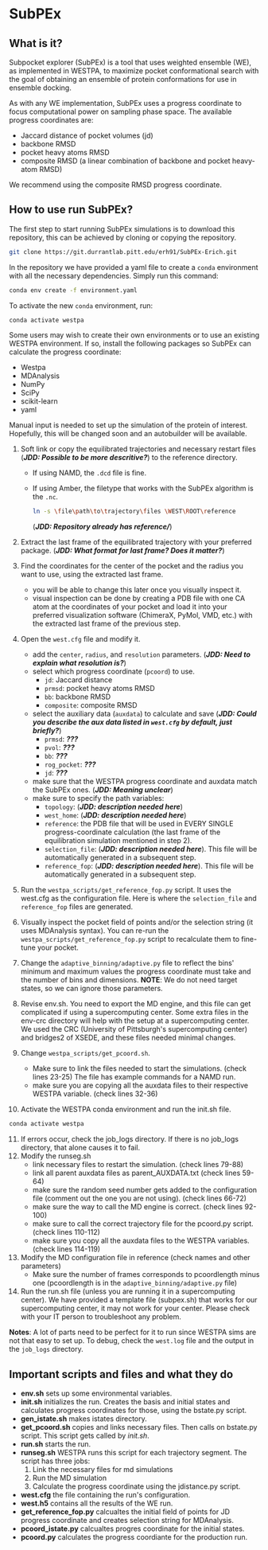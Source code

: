 # SubPEx 

## What is it?

Subpocket explorer (SubPEx) is a tool that uses weighted ensemble (WE), as
implemented in WESTPA, to maximize pocket conformational search with the goal of
obtaining an ensemble of protein conformations for use in ensemble docking.

As with any WE implementation, SubPEx uses a progress coordinate to focus
computational power on sampling phase space. The available progress coordinates
are:

- Jaccard distance of pocket volumes (jd)
- backbone RMSD
- pocket heavy atoms RMSD
- composite RMSD (a linear combination of backbone and pocket heavy-atom RMSD)

We recommend using the composite RMSD progress coordinate.

## How to use run SubPEx?

The first step to start running SubPEx simulations is to download this repository, this can be achieved by cloning or copying the repository. 

```bash
git clone https://git.durrantlab.pitt.edu/erh91/SubPEx-Erich.git
```

In the repository we have provided a yaml file to create a `conda` environment
with all the necessary dependencies. Simply run this command:

```bash
conda env create -f environment.yaml
```

To activate the new `conda` environment, run:

```bash
conda activate westpa
```

Some users may wish to create their own environments or to use an existing
WESTPA environment. If so, install the following packages so SubPEx can
calculate the progress coordinate: 

- Westpa
- MDAnalysis 
- NumPy
- SciPy
- scikit-learn
- yaml

Manual input is needed to set up the simulation of the protein of interest.
Hopefully, this will be changed soon and an autobuilder will be available.

1. Soft link or copy the equilibrated trajectories and necessary restart files
   (***JDD: Possible to be more descritive?***) to the reference directory.
    - If using NAMD, the `.dcd` file is fine.
    - If using Amber, the filetype that works with the SubPEx algorithm is the
      `.nc`.

      ```bash
      ln -s \file\path\to\trajectory\files \WEST\ROOT\reference
      ```

      (***JDD: Repository already has reference/***)

2. Extract the last frame of the equilibrated trajectory with your preferred
   package. (***JDD: What format for last frame? Does it matter?***)
3. Find the coordinates for the center of the pocket and the radius you want to
   use, using the extracted last frame.
    - you will be able to change this later once you visually inspect it.
    - visual inspection can be done by creating a PDB file with one CA atom at
      the coordinates of your pocket and load it into your preferred
      visualization software (ChimeraX, PyMol, VMD, etc.) with the extracted
      last frame of the previous step.
4. Open the `west.cfg` file and modify it. 
    - add the `center`, `radius`, and `resolution` parameters. (***JDD: Need to
      explain what resolution is?***)
    - select which progress coordinate (`pcoord`) to use.
       - `jd`: Jaccard distance
       - `prmsd`: pocket heavy atoms RMSD
       - `bb`: backbone RMSD
       - `composite`: composite RMSD
    - select the auxiliary data (`auxdata`) to calculate and save (***JDD: Could you describe the aux data listed in `west.cfg` by default, just briefly?***)
       - `prmsd`: ***???***
       - `pvol`: ***???***
       - `bb`: ***???***
       - `rog_pocket`: ***???***
       - `jd`: ***???***
    - make sure that the WESTPA progress coordinate and auxdata match the SubPEx
      ones. (***JDD: Meaning unclear***)
    - make sure to specify the path variables: 
        - `topology`: (***JDD: description needed here***)
        - `west_home`: (***JDD: description needed here***)
        - `reference`: the PDB file that will be used in EVERY SINGLE
          progress-coordinate calculation (the last frame of the equilibration
          simulation mentioned in step 2).
        - `selection_file`: (***JDD: description needed here***). This file will
          be automatically generated in a subsequent step.
        - `reference_fop`: (***JDD: description needed here***). This file will
          be automatically generated in a subsequent step.
5. Run the `westpa_scripts/get_reference_fop.py` script. It uses the west.cfg as
   the configuration file. Here is where the `selection_file` and
   `reference_fop` files are generated. 
6. Visually inspect the pocket field of points and/or the selection string (it uses
   MDAnalysis syntax). You can re-run the `westpa_scripts/get_reference_fop.py`
   script to recalculate them to fine-tune your pocket.
7. Change the `adaptive_binning/adaptive.py` file to reflect the bins' minimum
   and maximum values the progress coordinate must take and the number of bins
   and dimensions. __NOTE__: We do not need target states, so we can ignore
   those parameters.
8. Revise env.sh. You need to export the MD engine, and this file can get
   complicated if using a supercomputing center. Some extra files in the env-crc
   directory will help with the setup at a supercomputing center. We used the
   CRC (University of Pittsburgh's supercomputing center) and bridges2 of XSEDE,
   and these files needed minimal changes.
9. Change `westpa_scripts/get_pcoord.sh`.
    - Make sure to link the files needed to start the simulations. (check lines 23-25)
      The file has example commands for a NAMD run.
    - make sure you are copying all the auxdata files to their respective WESTPA
      variable. (check lines 32-36)
10. Activate the WESTPA conda environment and run the init.sh file.
```bash
conda activate westpa
```
11. If errors occur, check the job_logs directory. If there is no job_logs
    directory, that alone causes it to fail.
12. Modify the runseg.sh
    - link necessary files to restart the simulation. (check lines 79-88)
    - link all parent auxdata files as parent_AUXDATA.txt (check lines 59-64)
    - make sure the random seed number gets added to the configuration file
      (comment out the one you are not using). (check lines 66-72)
    - make sure the way to call the MD engine is correct. (check lines 92-100)
    - make sure to call the correct trajectory file for the pcoord.py script. (check lines 110-112)
    - make sure you copy all the auxdata files to the WESTPA variables. (check lines 114-119)
13. Modify the MD configuration file in reference (check names and other
    parameters)
    - Make sure the number of frames corresponds to pcoordlength minus one
      (pcoordlength is in the `adaptive_binning/adaptive.py` file)
14. Run the run.sh file (unless you are running it in a supercomputing center).
    We have provided a template file (subpex.sh) that works for our
    supercomputing center, it may not work for your center. Please check with
    your IT person to troubleshoot any problem.

__Notes__: A lot of parts need to be perfect for it to run since WESTPA sims are
not that easy to set up. To debug, check the `west.log` file and the output in
the `job_logs` directory.

## Important scripts and files and what they do

- __env.sh__ sets up some environmental variables.
- __init.sh__ initializes the run. Creates the basis and initial states and
  calculates progress coordinates for those, using the bstate.py script.
- __gen_istate.sh__ makes istates directory.
- __get_pcoord.sh__ copies and links necessary files. Then calls on bstate.py
  script. This script gets called by _init.sh_.
- __run.sh__ starts the run.
- __runseg.sh__ WESTPA runs this script for each trajectory segment. The script
  has three jobs:
    1) Link the necessary files for md simulations
    2) Run the MD simulation
    3) Calculate the progress coordinate using the jdistance.py script.
- __west.cfg__ the file containing the run's configuration.
- __west.h5__ contains all the results of the WE run.
- __get_reference_fop.py__ calcualtes the initial field of points for JD progress 
  coordinate and creates selection string for MDAnalysis.
- __pcoord_istate.py__ calcualtes progres coordinate for the initial states.
- __pcoord.py__ calculates the progress coordiante for the production run.
